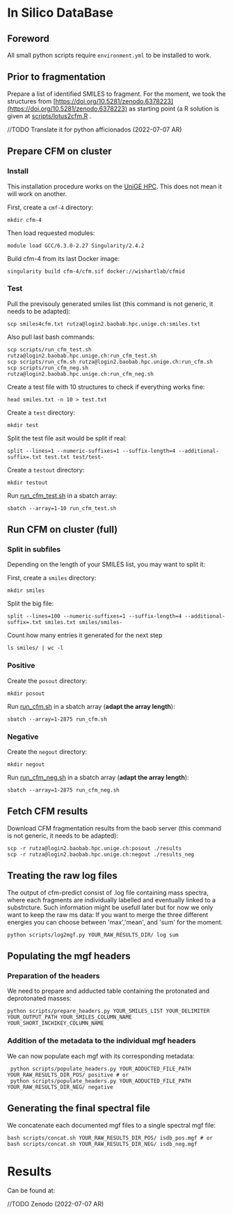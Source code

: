 # In Silico DataBase

## Foreword

All small python scripts require `environment.yml` to be installed to work.

## Prior to fragmentation 

Prepare a list of identified SMILES to fragment.
For the moment, we took the structures from [https://doi.org/10.5281/zenodo.6378223](https://doi.org/10.5281/zenodo.6378223) as starting point (a R solution is given at [scripts/lotus2cfm.R](scripts/lotus2cfm.R) .

//TODO Translate it for python afficionados (2022-07-07 AR)

## Prepare CFM on cluster

### Install

This installation procedure works on the [UniGE HPC](https://www.unige.ch/eresearch/en/services/hpc/). This does not mean it will work on another.


First, create a `cmf-4` directory:
```
mkdir cfm-4
```

Then load requested modules:
```
module load GCC/6.3.0-2.27 Singularity/2.4.2
```

Build cfm-4 from its last Docker image:
```
singularity build cfm-4/cfm.sif docker://wishartlab/cfmid
```

### Test

Pull the previsouly generated smiles list (this command is not generic, it needs to be adapted):
```
scp smiles4cfm.txt rutza@login2.baobab.hpc.unige.ch:smiles.txt
```

Also pull last bash commands:
```
scp scripts/run_cfm_test.sh rutza@login2.baobab.hpc.unige.ch:run_cfm_test.sh
scp scripts/run_cfm.sh rutza@login2.baobab.hpc.unige.ch:run_cfm.sh
scp scripts/run_cfm_neg.sh rutza@login2.baobab.hpc.unige.ch:run_cfm_neg.sh
```

Create a test file with 10 structures to check if everything works fine:
```
head smiles.txt -n 10 > test.txt
```

Create a `test` directory:
```
mkdir test
```

Split the test file asit would be split if real:
```
split --lines=1 --numeric-suffixes=1 --suffix-length=4 --additional-suffix=.txt test.txt test/test-
```

Create a `testout` directory:
```
mkdir testout
```

Run [run_cfm_test.sh](scripts/run_cfm_test.sh) in a sbatch array:
```
sbatch --array=1-10 run_cfm_test.sh
```

## Run CFM on cluster (full)

### Split in subfiles

Depending on the length of your SMILES list, you may want to split it:

First, create a `smiles` directory:
```
mkdir smiles
```

Split the big file:
```
split --lines=100 --numeric-suffixes=1 --suffix-length=4 --additional-suffix=.txt smiles.txt smiles/smiles-
```

Count how many entries it generated for the next step
```
ls smiles/ | wc -l
```

### Positive

Create the `posout` directory:
```
mkdir posout
```

Run [run_cfm.sh](scripts/run_cfm.sh) in a sbatch array (**adapt the array length**):
```
sbatch --array=1-2875 run_cfm.sh
```

### Negative

Create the `negout` directory:
```
mkdir negout
```

Run [run_cfm_neg.sh](scripts/run_cfm_neg.sh) in a sbatch array (**adapt the array length**):
```
sbatch --array=1-2875 run_cfm_neg.sh
```

## Fetch CFM results

Download CFM fragmentation results from the baob server (this command is not generic, it needs to be adapted):
```
scp -r rutza@login2.baobab.hpc.unige.ch:posout ./results
scp -r rutza@login2.baobab.hpc.unige.ch:negout ./results_neg
```

## Treating the raw log files

The output of cfm-predict consist of .log file containing mass spectra, where each fragments are individually labelled and eventually linked to a substrcture. 
Such information might be usefull later but for now we only want to keep the raw ms data:
If you want to merge the three different energies you can choose between 'max','mean', and 'sum' for the moment.
```
python scripts/log2mgf.py YOUR_RAW_RESULTS_DIR/ log sum
```

## Populating the mgf headers

### Preparation of the headers

We need to prepare and adducted table containing the protonated and deprotonated masses:
```
python scripts/prepare_headers.py YOUR_SMILES_LIST YOUR_DELIMITER YOUR_OUTPUT_PATH YOUR_SMILES_COLUMN_NAME YOUR_SHORT_INCHIKEY_COLUMN_NAME
```

### Addition of the metadata to the individual mgf headers

We can now populate each mgf with its corresponding metadata:
```
 python scripts/populate_headers.py YOUR_ADDUCTED_FILE_PATH YOUR_RAW_RESULTS_DIR_POS/ positive # or
 python scripts/populate_headers.py YOUR_ADDUCTED_FILE_PATH YOUR_RAW_RESULTS_DIR_NEG/ negative 
```

## Generating the final spectral file

We concatenate each documented mgf files to a single spectral mgf file:
```
bash scripts/concat.sh YOUR_RAW_RESULTS_DIR_POS/ isdb_pos.mgf # or
bash scripts/concat.sh YOUR_RAW_RESULTS_DIR_NEG/ isdb_neg.mgf
```

# Results

Can be found at:

//TODO Zenodo (2022-07-07 AR)
